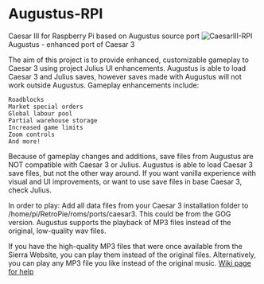# Augustus-RPI

Caesar III for Raspberry Pi based on Augustus source port
![CaesarIII-RPI](https://github.com/tpo1990/CaesarIII-RPI/blob/master/Screenshots/caesar3-1?raw=true)
Augustus - enhanced port of Caesar 3

The aim of this project is to provide enhanced, customizable gameplay to Caesar 3 using project Julius UI enhancements.
Augustus is able to load Caesar 3 and Julius saves, however saves made with Augustus will not work outside Augustus.
Gameplay enhancements include:

    Roadblocks
    Market special orders
    Global labour pool
    Partial warehouse storage
    Increased game limits
    Zoom controls
    And more!

Because of gameplay changes and additions, save files from Augustus are NOT compatible with Caesar 3 or Julius. Augustus is able to load Caesar 3 save files, but not the other way around. If you want vanilla experience with visual and UI improvements, or want to use save files in base Caesar 3, check Julius.


In order to play: Add all data files from your Caesar 3 installation folder to /home/pi/RetroPie/roms/ports/caesar3. This could be from the GOG version.
Augustus supports the playback of MP3 files instead of the original, low-quality wav files.

If you have the high-quality MP3 files that were once available from the Sierra Website, you can play them instead of the original files. Alternatively, you can play any MP3 file you like instead of the original music. [Wiki page for help](https://github.com/bvschaik/julius/wiki/MP3-Support)
